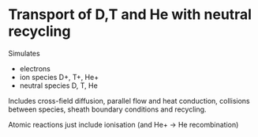 Transport of D,T and He with neutral recycling
==============================================

Simulates
- electrons
- ion species D+, T+, He+
- neutral species D, T, He

Includes cross-field diffusion, parallel flow and heat conduction,
collisions between species, sheath boundary conditions and recycling.

Atomic reactions just include ionisation (and He+ -> He recombination)

